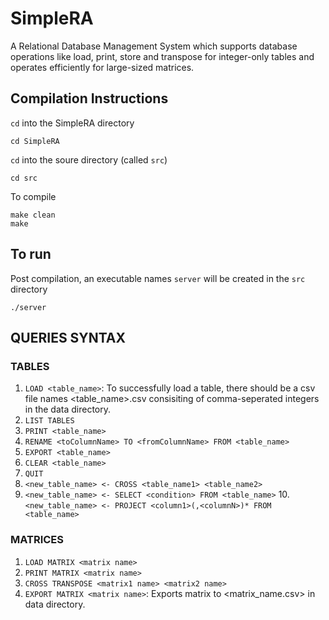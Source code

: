 # SimpleRA
A Relational Database Management System which supports database operations like load, print, store and transpose for integer-only tables and operates efficiently for large-sized matrices.
## Compilation Instructions


```cd``` into the SimpleRA directory
```
cd SimpleRA
```
```cd``` into the soure directory (called ```src```)
```
cd src
```
To compile
```
make clean
make
```

## To run

Post compilation, an executable names ```server``` will be created in the ```src``` directory
```
./server
```
## QUERIES SYNTAX 

### TABLES
1. ```LOAD <table_name>```:
  To successfully load a table, there should be a csv file names <table_name>.csv consisiting of comma-seperated integers in the data directory. 
2. ```LIST TABLES```
3. ```PRINT <table_name>```
4. ```RENAME <toColumnName> TO <fromColumnName> FROM <table_name>```
5. ```EXPORT <table_name>```
6. ```CLEAR <table_name>```
7. ```QUIT ```
8. ```<new_table_name> <- CROSS <table_name1> <table_name2>```
9. ```<new_table_name> <- SELECT <condition> FROM <table_name>```
10.```<new_table_name> <- PROJECT <column1>(,<columnN>)* FROM <table_name>```

### MATRICES
1. ```LOAD MATRIX <matrix name>```
2. ```PRINT MATRIX <matrix name>```
3. ```CROSS TRANSPOSE <matrix1 name> <matrix2 name>```
4. ```EXPORT MATRIX <matrix name>```: 
  Exports matrix to <matrix_name.csv> in data directory.
